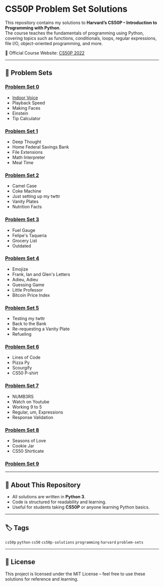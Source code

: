 # CS50P Problem Set Solutions

This repository contains my solutions to **Harvard’s CS50P – Introduction to Programming with Python**.  
The course teaches the fundamentals of programming using Python, covering topics such as functions, conditionals, loops, regular expressions, file I/O, object-oriented programming, and more.  

📖 Official Course Website: [CS50P 2022](https://cs50.harvard.edu/python/2022/)

---

## 📌 Problem Sets

### [Problem Set 0](https://cs50.harvard.edu/python/2022/weeks/0/)
- [Indoor Voice](Problem%20Set%200/indoor.py) 
- Playback Speed  
- Making Faces  
- Einstein  
- Tip Calculator  

### [Problem Set 1](https://cs50.harvard.edu/python/2022/weeks/1/)
- Deep Thought  
- Home Federal Savings Bank  
- File Extensions  
- Math Interpreter  
- Meal Time  

### [Problem Set 2](https://cs50.harvard.edu/python/2022/weeks/2/)
- Camel Case  
- Coke Machine  
- Just setting up my twttr  
- Vanity Plates  
- Nutrition Facts  

### [Problem Set 3](https://cs50.harvard.edu/python/2022/weeks/3/)
- Fuel Gauge  
- Felipe's Taqueria  
- Grocery List  
- Outdated  

### [Problem Set 4](https://cs50.harvard.edu/python/2022/weeks/4/)
- Emojize  
- Frank, Ian and Glen's Letters  
- Adieu, Adieu  
- Guessing Game  
- Little Professor  
- Bitcoin Price Index  

### [Problem Set 5](https://cs50.harvard.edu/python/2022/weeks/5/)
- Testing my twttr  
- Back to the Bank  
- Re-requesting a Vanity Plate  
- Refueling  

### [Problem Set 6](https://cs50.harvard.edu/python/2022/weeks/6/)
- Lines of Code  
- Pizza Py  
- Scourgify  
- CS50 P-shirt  

### [Problem Set 7](https://cs50.harvard.edu/python/2022/weeks/7/)
- NUMB3RS  
- Watch on Youtube  
- Working 9 to 5  
- Regular, um, Expressions  
- Response Validation  

### [Problem Set 8](https://cs50.harvard.edu/python/2022/weeks/8/)
- Seasons of Love  
- Cookie Jar  
- CS50 Shirticate  

### [Problem Set 9](https://cs50.harvard.edu/python/weeks/9/)

---

## 🚀 About This Repository
- All solutions are written in **Python 3**.  
- Code is structured for readability and learning.  
- Useful for students taking **CS50P** or anyone learning Python basics.  

---

## 🏷️ Tags
`cs50p` `python` `cs50` `cs50p-solutions` `programming` `harvard` `problem-sets`

---

## 📜 License
This project is licensed under the MIT License – feel free to use these solutions for reference and learning.
